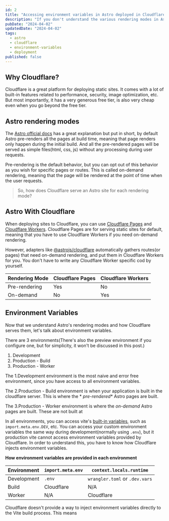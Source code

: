 ```yaml
---
id: 2
title: "Accessing environment variables in Astro deployed in Cloudflare"
description: "If you don't understand the various rendering modes in Astro, and also how the cloudflare environment works, it can be difficult to use environment variables"
pubDate: "2024-04-02"
updatedDate: "2024-04-02"
tags:
  - astro
  - cloudflare
  - environment-variables
  - deployment
published: false
---
```


## Why Cloudflare?

Cloudflare is a great platform for deploying static sites. It comes with a lot of built-in features related to
performance, security, image optimization, etc. But most importantly, it has a very generous free tier, is also very
cheap even when you go beyond the free tier.

## Astro rendering modes

The [Astro official docs](https://docs.astro.build/en/basics/rendering-modes/) has a great explanation but put in short,
by default Astro pre-renders all the pages at build time, meaning that page renders only happen during the initial
build. And all the pre-rendered pages will be served as simple files(html, css, js) without any processing during user
requests.

Pre-rendering is the default behavior, but you can opt out of this behavior as you wish for specific pages or routes.
This is called on-demand rendering, meaning that the page will be rendered at the point of time when the user requests.

> So, how does Cloudflare serve an Astro site for each rendering mode?

## Astro With Cloudflare

When deploying sites to Cloudflare, you can use [Cloudflare Pages](https://developers.cloudflare.com/pages/)
and [Cloudflare Workers](https://developers.cloudflare.com/workers/). Cloudflare Pages are for serving static sites for
default, meaning that you have to use Cloudflare Workers if you need on-demand rendering.

However, adapters like [@astrojs/cloudflare](https://docs.astro.build/en/guides/integrations-guide/cloudflare/)
automatically gathers routes(or pages) that need on-demand rendering, and put them in Cloudflare Workers for you. You
don't have to write any Cloudflare Worker specific cod by yourself.

| Rendering Mode | Cloudflare Pages | Cloudflare Workers |
|----------------|------------------|--------------------|
| Pre-rendering  | Yes              | No                 |
| On-demand      | No               | Yes                |

## Environment Variables

Now that we understand Astro's rendering modes and how Cloudflare serves them, let's talk about environment variables.

There are 3 environments(There's also the preview environment if you configure one, but for simplicity, it won't be
discussed in this post.)

1. Development
2. Production - Build
3. Production - Worker

The 1.Development environment is the most naive and error free environment, since you have access to all environment
variables.

The 2.Production - Build environment is when your application is built in the cloudflare server. This is where the *
*pre-rendered** Astro pages are built.

The 3.Production - Worker environment is where the *on-demand* Astro pages are built. These are not built at

In all environments, you can access
vite's [built-in variables](https://vitejs.dev/guide/env-and-mode#env-variables), such as `import.meta.env.DEV`, etc.
You can access your custom environment variables the same way during development(normally using `.env`), but it
production vite cannot access environment variables provided by Cloudflare. In order to understand this, you have to
know how Cloudflare injects environment variables.

**How environment variables are provided in each environment**

| Environment | `import.meta.env` | `context.locals.runtime`       |
|-------------|-------------------|--------------------------------|
| Development | `.env`            | `wrangler.toml` or `.dev.vars` |
| Build       | Cloudflare        | N/A                            |
| Worker      | N/A               | Cloudflare                     |

Cloudflare doesn't provide a way to inject environment variables directly to the Vite build process. This means  

